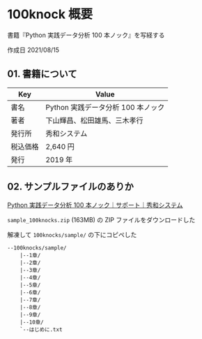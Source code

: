 # 100knock 概要

書籍『Python 実践データ分析 100 本ノック』を写経する

作成日 2021/08/15

## 01. 書籍について

| Key      | Value                              |
| -------- | ---------------------------------- |
| 書名     | Python 実践データ分析 100 本ノック |
| 著者     | 下山輝昌、松田雄馬、三木孝行       |
| 発行所   | 秀和システム                       |
| 税込価格 | 2,640 円                           |
| 発行     | 2019 年                            |

## 02. サンプルファイルのありか

[Python 実践データ分析 100 本ノック｜サポート｜秀和システム](https://www.shuwasystem.co.jp/support/7980html/5875.html)

`sample_100knocks.zip` (163MB) の ZIP ファイルをダウンロードした

解凍して `100knocks/sample/` の下にコピペした

```text
--100knocks/sample/
    |--1章/
    |--2章/
    |--3章/
    |--4章/
    |--5章/
    |--6章/
    |--7章/
    |--8章/
    |--9章/
    |--10章/
    `--はじめに.txt
```
